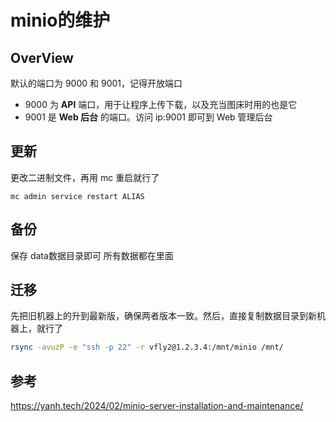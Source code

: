 # minio的维护
## OverView
默认的端口为 9000 和 9001，记得开放端口

- 9000 为 **API** 端口，用于让程序上传下载，以及充当图床时用的也是它
- 9001 是 **Web 后台** 的端口。访问 ip:9001 即可到 Web 管理后台

## 更新
更改二进制文件，再用 mc 重启就行了
```
mc admin service restart ALIAS
```

## 备份

保存 data数据目录即可
所有数据都在里面

## 迁移
先把旧机器上的升到最新版，确保两者版本一致。然后，直接复制数据目录到新机器上，就行了

```sh
rsync -avuzP -e "ssh -p 22" -r vfly2@1.2.3.4:/mnt/minio /mnt/
```

## 参考
https://yanh.tech/2024/02/minio-server-installation-and-maintenance/
